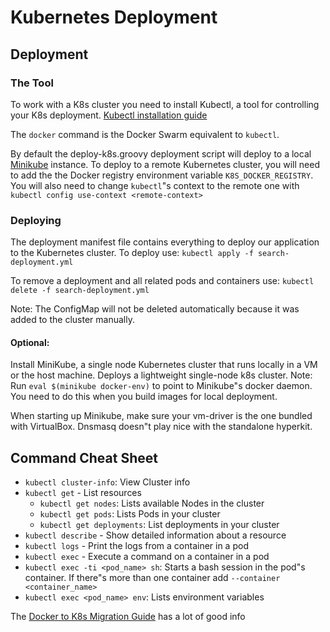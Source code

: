 # Kubernetes Deployment
## Deployment
### The Tool
To work with a K8s cluster you need to install Kubectl, a tool for controlling your K8s deployment.
[Kubectl installation guide](https://kubernetes.io/docs/tasks/tools/install-kubectl/)

The `docker` command is the Docker Swarm equivalent to `kubectl`.

By default the deploy-k8s.groovy deployment script will deploy to a local
[Minikube](https://kubernetes.io/docs/tasks/tools/install-minikube/) instance. To deploy to a remote
Kubernetes cluster, you will need to add the the Docker registry environment variable `K8S_DOCKER_REGISTRY`. You
will also need to change `kubectl`"s context to the remote one with `kubectl config use-context <remote-context>`

### Deploying
The deployment manifest file contains everything to deploy our application to the Kubernetes cluster. To deploy use:
`kubectl apply -f search-deployment.yml`

To remove a deployment and all related pods and containers use:
`kubectl delete -f search-deployment.yml`

Note: The ConfigMap will not be deleted automatically because it was added to the cluster manually.
#### Optional:
Install MiniKube, a single node Kubernetes cluster that runs locally in a VM or the host machine. Deploys a lightweight single-node k8s cluster.
Note: Run `eval $(minikube docker-env)` to point to Minikube"s docker daemon. You need to do this when you build images
for local deployment.

When starting up Minikube, make sure your vm-driver is the one bundled with
VirtualBox. Dnsmasq doesn"t play nice with the standalone hyperkit.


## Command Cheat Sheet
- `kubectl cluster-info`: View Cluster info
- `kubectl get` - List resources
    - `kubectl get nodes`: Lists available Nodes in the cluster
    - `kubectl get pods`: Lists Pods in your cluster
    - `kubectl get deployments`: List deployments in your cluster
- `kubectl describe` - Show detailed information about a resource
- `kubectl logs` - Print the logs from a container in a pod
- `kubectl exec` - Execute a command on a container in a pod
- `kubectl exec -ti <pod_name> sh`: Starts a bash session in the pod"s container. If there"s more than one container add `--container <container_name>`
- `kubectl exec <pod_name> env`: Lists environment variables

The [Docker to K8s Migration Guide](https://github.com/connexta/grayskull/blob/master/kubernetes/Docker_To_Kubernetes_Guide.md#kubernetes-2)
has a lot of good info
